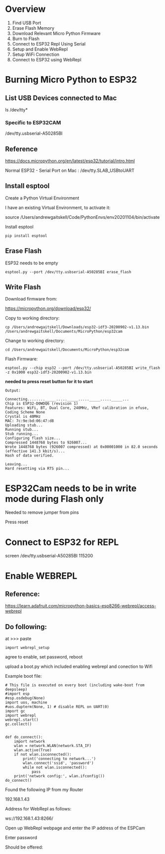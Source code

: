 # Overview

1. Find USB Port
2. Erase Flash Memory
3. Download Relevant Micro Python Firmware
4. Burn to Flash
5. Connect to ESP32 Repl Using Serial
6. Setup and Enable WebRepl
6. Setup WiFi Connection
7. Connect to ESP32 using WebRepl

# Burning Micro Python to ESP32

## List USB Devices connected to Mac

ls /dev/tty*

### Specific to ESP32CAM

/dev/tty.usbserial-A50285BI

## Reference

https://docs.micropython.org/en/latest/esp32/tutorial/intro.html

Normal ESP32 - Serial Port on Mac : /dev/tty.SLAB_USBtoUART

## Install esptool

Create a Python Virtual Environment

I have an existing Virtual Environment, to activate it: 

source /Users/andrewgaitskell/Code/PythonEnvs/env20201104/bin/activate

Install esptool

    pip install esptool

## Erase Flash

ESP32 needs to be empty

    esptool.py --port /dev/tty.usbserial-A50285BI erase_flash

## Write Flash

Download firmware from:

https://micropython.org/download/esp32/

Copy to working directory:

    cp /Users/andrewgaitskell/Downloads/esp32-idf3-20200902-v1.13.bin /Users/andrewgaitskell/Documents/MicroPython/esp32cam

Change to working directory:

    cd /Users/andrewgaitskell/Documents/MicroPython/esp32cam

Flash Firmware:

    esptool.py --chip esp32 --port /dev/tty.usbserial-A50285BI write_flash -z 0x1000 esp32-idf3-20200902-v1.13.bin

__needed to press reset button for it to start__

    Output:

    Connecting........_____....._____....._____....._____...
    Chip is ESP32-D0WDQ6 (revision 1)
    Features: WiFi, BT, Dual Core, 240MHz, VRef calibration in efuse, Coding Scheme None
    Crystal is 40MHz
    MAC: 7c:9e:bd:06:47:d8
    Uploading stub...
    Running stub...
    Stub running...
    Configuring flash size...
    Compressed 1448768 bytes to 926007...
    Wrote 1448768 bytes (926007 compressed) at 0x00001000 in 82.0 seconds (effective 141.3 kbit/s)...
    Hash of data verified.

    Leaving...
    Hard resetting via RTS pin...

# ESP32Cam needs to be in write mode during Flash only

Needed to remove jumper from pins

Press reset

# Connect to ESP32 for REPL

screen /dev/tty.usbserial-A50285BI 115200

# Enable WEBREPL

## Reference:

https://learn.adafruit.com/micropython-basics-esp8266-webrepl/access-webrepl

## Do following:

at >>> paste

    import webrepl_setup

agree to enable, set password, reboot 

upload a boot.py which included enabling webrepl and conection to Wifi

Example boot file:

    # This file is executed on every boot (including wake-boot from deepsleep)
    #import esp
    #esp.osdebug(None)
    import uos, machine
    #uos.dupterm(None, 1) # disable REPL on UART(0)
    import gc
    import webrepl
    webrepl.start()
    gc.collect()


    def do_connect():
        import network
        wlan = network.WLAN(network.STA_IF)
        wlan.active(True)
        if not wlan.isconnected():
            print('connecting to network...')
            wlan.connect('ssid', 'password')
            while not wlan.isconnected():
                pass
        print('network config:', wlan.ifconfig())
    do_connect()


Found the following IP from my Router

192.168.1.43

Address for WebRepl as follows:

ws://192.168.1.43:8266/


Open up WebRepl webpage and enter the IP address of the ESPCam

Enter password

Should be offered:

>>>
